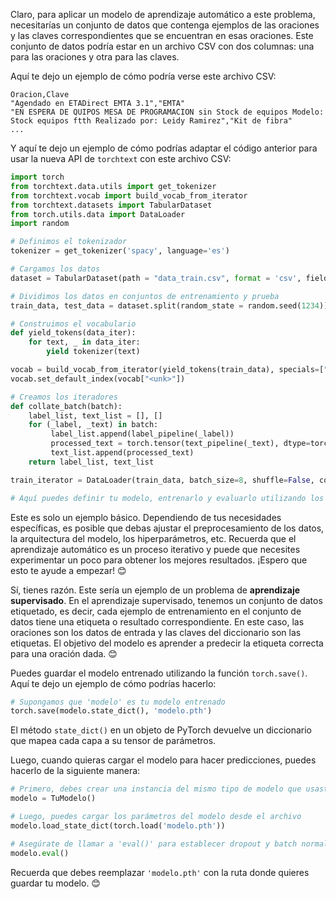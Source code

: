 Claro, para aplicar un modelo de aprendizaje automático a este problema, necesitarías un conjunto de datos que contenga ejemplos de las oraciones y las claves correspondientes que se encuentran en esas oraciones. Este conjunto de datos podría estar en un archivo CSV con dos columnas: una para las oraciones y otra para las claves.

Aquí te dejo un ejemplo de cómo podría verse este archivo CSV:

```csv
Oracion,Clave
"Agendado en ETADirect EMTA 3.1","EMTA"
"EN ESPERA DE QUIPOS MESA DE PROGRAMACION sin Stock de equipos Modelo: Stock equipos ftth Realizado por: Leidy Ramirez","Kit de fibra"
...
```

Y aquí te dejo un ejemplo de cómo podrías adaptar el código anterior para usar la nueva API de `torchtext` con este archivo CSV:

```python
import torch
from torchtext.data.utils import get_tokenizer
from torchtext.vocab import build_vocab_from_iterator
from torchtext.datasets import TabularDataset
from torch.utils.data import DataLoader
import random

# Definimos el tokenizador
tokenizer = get_tokenizer('spacy', language='es')

# Cargamos los datos
dataset = TabularDataset(path = "data_train.csv", format = 'csv', fields = [('Oracion', TEXT), ('Clave', LABEL)])

# Dividimos los datos en conjuntos de entrenamiento y prueba
train_data, test_data = dataset.split(random_state = random.seed(1234))

# Construimos el vocabulario
def yield_tokens(data_iter):
    for text, _ in data_iter:
        yield tokenizer(text)

vocab = build_vocab_from_iterator(yield_tokens(train_data), specials=["<unk>"])
vocab.set_default_index(vocab["<unk>"])

# Creamos los iteradores
def collate_batch(batch):
    label_list, text_list = [], []
    for (_label, _text) in batch:
         label_list.append(label_pipeline(_label))
         processed_text = torch.tensor(text_pipeline(_text), dtype=torch.int64)
         text_list.append(processed_text)
    return label_list, text_list

train_iterator = DataLoader(train_data, batch_size=8, shuffle=False, collate_fn=collate_batch)

# Aquí puedes definir tu modelo, entrenarlo y evaluarlo utilizando los iteradores
```

Este es solo un ejemplo básico. Dependiendo de tus necesidades específicas, es posible que debas ajustar el preprocesamiento de los datos, la arquitectura del modelo, los hiperparámetros, etc. Recuerda que el aprendizaje automático es un proceso iterativo y puede que necesites experimentar un poco para obtener los mejores resultados. ¡Espero que esto te ayude a empezar! 😊

Sí, tienes razón. Este sería un ejemplo de un problema de **aprendizaje supervisado**. En el aprendizaje supervisado, tenemos un conjunto de datos etiquetado, es decir, cada ejemplo de entrenamiento en el conjunto de datos tiene una etiqueta o resultado correspondiente. En este caso, las oraciones son los datos de entrada y las claves del diccionario son las etiquetas. El objetivo del modelo es aprender a predecir la etiqueta correcta para una oración dada. 😊

Puedes guardar el modelo entrenado utilizando la función `torch.save()`. Aquí te dejo un ejemplo de cómo podrías hacerlo:

```python
# Supongamos que 'modelo' es tu modelo entrenado
torch.save(modelo.state_dict(), 'modelo.pth')
```

El método `state_dict()` en un objeto de PyTorch devuelve un diccionario que mapea cada capa a su tensor de parámetros. 

Luego, cuando quieras cargar el modelo para hacer predicciones, puedes hacerlo de la siguiente manera:

```python
# Primero, debes crear una instancia del mismo tipo de modelo que usaste cuando entrenaste
modelo = TuModelo()

# Luego, puedes cargar los parámetros del modelo desde el archivo
modelo.load_state_dict(torch.load('modelo.pth'))

# Asegúrate de llamar a 'eval()' para establecer dropout y batch normalization layers en modo de evaluación
modelo.eval()
```

Recuerda que debes reemplazar `'modelo.pth'` con la ruta donde quieres guardar tu modelo. 😊